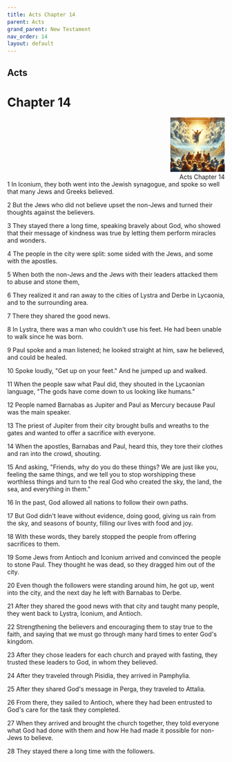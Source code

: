 ```yaml
---
title: Acts Chapter 14
parent: Acts
grand_parent: New Testament
nav_order: 14
layout: default
---
```


## Acts

# Chapter 14

<div style="clear: both; text-align: right;">
    <img src="/assets/Image/Acts/500/14.jpg" alt="Acts Chapter 14" class="chapter-image" style="max-width: 25%; height: auto;"/>
    <figcaption style="font-size: 14px;">Acts Chapter 14</figcaption>
</div>
1 In Iconium, they both went into the Jewish synagogue, and spoke so well that many Jews and Greeks believed.

2 But the Jews who did not believe upset the non-Jews and turned their thoughts against the believers.

3 They stayed there a long time, speaking bravely about God, who showed that their message of kindness was true by letting them perform miracles and wonders.

4 The people in the city were split: some sided with the Jews, and some with the apostles.

5 When both the non-Jews and the Jews with their leaders attacked them to abuse and stone them,

6 They realized it and ran away to the cities of Lystra and Derbe in Lycaonia, and to the surrounding area.

7 There they shared the good news.

8 In Lystra, there was a man who couldn't use his feet. He had been unable to walk since he was born.

9 Paul spoke and a man listened; he looked straight at him, saw he believed, and could be healed.

10 Spoke loudly, "Get up on your feet." And he jumped up and walked.

11 When the people saw what Paul did, they shouted in the Lycaonian language, "The gods have come down to us looking like humans."

12 People named Barnabas as Jupiter and Paul as Mercury because Paul was the main speaker.

13 The priest of Jupiter from their city brought bulls and wreaths to the gates and wanted to offer a sacrifice with everyone.

14 When the apostles, Barnabas and Paul, heard this, they tore their clothes and ran into the crowd, shouting.

15 And asking, "Friends, why do you do these things? We are just like you, feeling the same things, and we tell you to stop worshipping these worthless things and turn to the real God who created the sky, the land, the sea, and everything in them."

16 In the past, God allowed all nations to follow their own paths.

17 But God didn't leave without evidence, doing good, giving us rain from the sky, and seasons of bounty, filling our lives with food and joy.

18 With these words, they barely stopped the people from offering sacrifices to them.

19 Some Jews from Antioch and Iconium arrived and convinced the people to stone Paul. They thought he was dead, so they dragged him out of the city.

20 Even though the followers were standing around him, he got up, went into the city, and the next day he left with Barnabas to Derbe.

21 After they shared the good news with that city and taught many people, they went back to Lystra, Iconium, and Antioch.

22 Strengthening the believers and encouraging them to stay true to the faith, and saying that we must go through many hard times to enter God's kingdom.

23 After they chose leaders for each church and prayed with fasting, they trusted these leaders to God, in whom they believed.

24 After they traveled through Pisidia, they arrived in Pamphylia.

25 After they shared God's message in Perga, they traveled to Attalia.

26 From there, they sailed to Antioch, where they had been entrusted to God's care for the task they completed.

27 When they arrived and brought the church together, they told everyone what God had done with them and how He had made it possible for non-Jews to believe.

28 They stayed there a long time with the followers.



